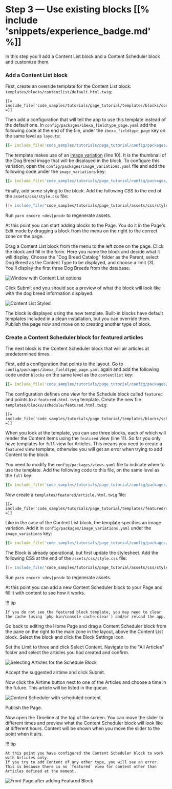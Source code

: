 # Step 3 — Use existing blocks [[% include 'snippets/experience_badge.md' %]]

In this step you'll add a Content List block and a Content Scheduler block and customize them.

### Add a Content List block

First, create an override template for the Content List block: `templates/blocks/contentlist/default.html.twig`:

``` html+twig hl_lines="10"
[[= include_file('code_samples/tutorials/page_tutorial/templates/blocks/contentlist/default.html.twig') =]]
```

Then add a configuration that will tell the app to use this template instead of the default one.
In `config/packages/ibexa_fieldtype_page.yaml` add the following code at the end of the file, under the `ibexa_fieldtype_page` key on the same level as `layouts`:

``` yaml
[[= include_file('code_samples/tutorials/page_tutorial/config/packages/ibexa_fieldtype_page.yaml', 13, 19) =]]
```

The template makes use of an [image variation](../../guide/images.md) (line 10).
It is the thumbnail of the Dog Breed image that will be displayed in the block.
To configure this variation, open the `config/packages/image_variations.yaml` file and add the following code under the `image_variations` key:

``` yaml
[[= include_file('code_samples/tutorials/page_tutorial/config/packages/image_variations.yaml', 13, 18) =]]
```

Finally, add some styling to the block. Add the following CSS to the end of the `assets/css/style.css` file:

``` css
[[= include_file('code_samples/tutorials/page_tutorial/assets/css/style.css', 153, 176) =]]
```

Run `yarn encore <dev|prod>` to regenerate assets.

At this point you can start adding blocks to the Page.
You do it in the Page's Edit mode by dragging a block from the menu on the right to the correct zone on the page.

Drag a Content List block from the menu to the left zone on the page.
Click the block and fill in the form. Here you name the block and decide what it will display.
Choose the "Dog Breed Catalog" folder as the Parent, select Dog Breed as the Content Type to be displayed, and choose a limit (3).
You'll display the first three Dog Breeds from the database.

![Window with Content List options](img/enterprise_tut_content_list_window.png)

Click Submit and you should see a preview of what the block will look like with the dog breed information displayed.

![Content List Styled](img/enterprise_tut_content_list_styled.png "Content List Styled")

The block is displayed using the new template.
Built-in blocks have default templates included in a clean installation, but you can override them.
Publish the page now and move on to creating another type of block.

### Create a Content Scheduler block for featured articles

The next block is the Content Scheduler block that will air articles at predetermined times.

First, add a configuration that points to the layout. Go to `config/packages/ibexa_fieldtype_page.yaml` again and add the following code under `blocks` on the same level as the `contentlist` key:

``` yaml
[[= include_file('code_samples/tutorials/page_tutorial/config/packages/ibexa_fieldtype_page.yaml', 19, 24) =]]
```

The configuration defines one view for the Schedule block called `featured` and points to a `featured.html.twig` template.
Create the new file `templates/blocks/schedule/featured.html.twig`:

``` html+twig hl_lines="11"
[[= include_file('code_samples/tutorials/page_tutorial/templates/blocks/schedule/featured.html.twig') =]]
```

When you look at the template, you can see three blocks, each of which will render the Content items using the `featured` view (line 11).
So far you only have templates for `full` view for Articles. This means you need to create a `featured` view template,
otherwise you will get an error when trying to add Content to the block.

You need to modify the `config/packages/views.yaml` file to indicate when to use the template.
Add the following code to this file, on the same level as the `full` key:

``` yaml
[[= include_file('code_samples/tutorials/page_tutorial/config/packages/views.yaml', 39, 44) =]]
```

Now create a `templates/featured/article.html.twig` file:

``` html+twig
[[= include_file('code_samples/tutorials/page_tutorial/templates/featured/article.html.twig') =]]
```

Like in the case of the Content List block, the template specifies an image variation.
Add it in `config/packages/image_variations.yaml` under the `image_variations` key:

``` yaml
[[= include_file('code_samples/tutorials/page_tutorial/config/packages/image_variations.yaml', 18, 22) =]]
```

The Block is already operational, but first update the stylesheet. Add the following CSS at the end of the `assets/css/style.css` file:

``` css
[[= include_file('code_samples/tutorials/page_tutorial/assets/css/style.css', 177, 207) =]]
```

Run `yarn encore <dev|prod>` to regenerate assets.

At this point you can add a new Content Scheduler block to your Page and fill it with content to see how it works.

!!! tip

    If you do not see the featured block template, you may need to clear the cache (using `php bin/console cache:clear`) and/or reload the app.

Go back to editing the Home Page and drag a Content Scheduler block from the pane on the right to the main zone in the layout, above the Content List block.
Select the block and click the Block Settings icon.

Set the Limit to three and click Select Content.
Navigate to the "All Articles" folder and select the articles you had created and confirm.

![Selecting Articles for the Schedule Block](img/enterprise_tut_select_articles.png)

Accept the suggested airtime and click Submit.

Now click the Airtime button next to one of the Articles and choose a time in the future.
This article will be listed in the queue.

![Content Scheduler with scheduled content](img/enterprise_tut_choosing_airtime.png)

Publish the Page.

Now open the Timeline at the top of the screen.
You can move the slider to different times and preview what the Content Scheduler block will look like at different hours.
Content will be shown when you move the slider to the point when it airs.

!!! tip

    At this point you have configured the Content Scheduler block to work with Articles only.
    If you try to add Content of any other type, you will see an error.
    This is because there is no `featured` view for content other than Articles defined at the moment.

![Front Page after adding Featured Block](img/enterprise_tut_page_with_featured_articles.png "Front Page after adding Featured Block")
